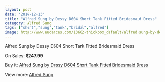 ```yaml
---
layout: post
date: '2016-12-13'
title: "Alfred Sung by Dessy D604 Short Tank Fitted Bridesmaid Dress"
category: Alfred Sung
tags: ["short","sung","tank","bridal","alfred"]
image: http://www.eudances.com/13662-thickbox_default/alfred-sung-by-dessy-d604-short-tank-fitted-bridesmaid-dress.jpg
---
```

Alfred Sung by Dessy D604 Short Tank Fitted Bridesmaid Dress

On Sales: **$247.99**
<a href="https://www.eudances.com/en/alfred-sung/4115-alfred-sung-by-dessy-d604-short-tank-fitted-bridesmaid-dress.html"><amp-img layout="responsive" width="600" height="600" src="//www.eudances.com/13662-thickbox_default/alfred-sung-by-dessy-d604-short-tank-fitted-bridesmaid-dress.jpg" alt="Alfred Sung by Dessy D604 Short Tank Fitted Bridesmaid Dress 0" /></a>
<a href="https://www.eudances.com/en/alfred-sung/4115-alfred-sung-by-dessy-d604-short-tank-fitted-bridesmaid-dress.html"><amp-img layout="responsive" width="600" height="600" src="//www.eudances.com/13663-thickbox_default/alfred-sung-by-dessy-d604-short-tank-fitted-bridesmaid-dress.jpg" alt="Alfred Sung by Dessy D604 Short Tank Fitted Bridesmaid Dress 1" /></a>
<a href="https://www.eudances.com/en/alfred-sung/4115-alfred-sung-by-dessy-d604-short-tank-fitted-bridesmaid-dress.html"><amp-img layout="responsive" width="600" height="600" src="//www.eudances.com/13664-thickbox_default/alfred-sung-by-dessy-d604-short-tank-fitted-bridesmaid-dress.jpg" alt="Alfred Sung by Dessy D604 Short Tank Fitted Bridesmaid Dress 2" /></a>
<a href="https://www.eudances.com/en/alfred-sung/4115-alfred-sung-by-dessy-d604-short-tank-fitted-bridesmaid-dress.html"><amp-img layout="responsive" width="600" height="600" src="//www.eudances.com/13665-thickbox_default/alfred-sung-by-dessy-d604-short-tank-fitted-bridesmaid-dress.jpg" alt="Alfred Sung by Dessy D604 Short Tank Fitted Bridesmaid Dress 3" /></a>

Buy it: [Alfred Sung by Dessy D604 Short Tank Fitted Bridesmaid Dress](https://www.eudances.com/en/alfred-sung/4115-alfred-sung-by-dessy-d604-short-tank-fitted-bridesmaid-dress.html "Alfred Sung by Dessy D604 Short Tank Fitted Bridesmaid Dress")

View more: [Alfred Sung](https://www.eudances.com/en/52-alfred-sung "Alfred Sung")